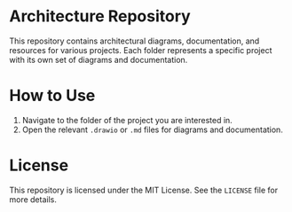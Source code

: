 # Architecture Repository

This repository contains architectural diagrams, documentation, and resources for various projects. Each folder represents a specific project with its own set of diagrams and documentation.

# How to Use
1. Navigate to the folder of the project you are interested in.
2. Open the relevant `.drawio` or `.md` files for diagrams and documentation.

# License
This repository is licensed under the MIT License. See the `LICENSE` file for more details.
